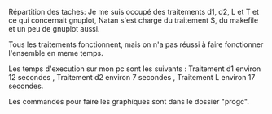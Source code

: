 

Répartition des taches: 
Je me suis occupé des traitements d1, d2, L et T et ce qui concernait gnuplot, Natan s'est chargé du traitement S, du makefile et un peu de gnuplot aussi.

Tous les traitements fonctionnent, mais on n'a pas réussi à faire fonctionner l'ensemble en meme temps.

Les temps d'execution sur mon pc sont les suivants : Traitement d1 environ 12 secondes , Traitement d2 environ 7 secondes , Traitement L environ 17 secondes.

Les commandes pour faire les graphiques sont dans le dossier "progc".














